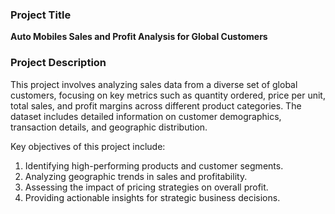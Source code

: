 ### Project Title
**Auto Mobiles Sales and Profit Analysis for Global Customers**

### Project Description
This project involves analyzing sales data from a diverse set of global customers, focusing on key metrics such as quantity ordered, price per unit, total sales, and profit margins across different product categories. The dataset includes detailed information on customer demographics, transaction details, and geographic distribution.

Key objectives of this project include:
1. Identifying high-performing products and customer segments.
2. Analyzing geographic trends in sales and profitability.
3. Assessing the impact of pricing strategies on overall profit.
4. Providing actionable insights for strategic business decisions.
